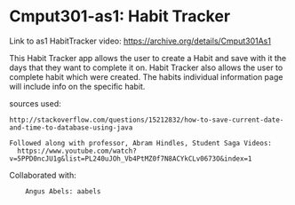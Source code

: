 # Cmput301-as1: Habit Tracker
Link to as1 HabitTracker video: https://archive.org/details/Cmput301As1

This Habit Tracker app allows the user to create a Habit and save with it the days that they want to complete it on. Habit Tracker also allows the user to complete habit which were created. The habits individual information page will include info on the specific habit.

sources used: 

    http://stackoverflow.com/questions/15212832/how-to-save-current-date-and-time-to-database-using-java
    
    Followed along with professor, Abram Hindles, Student Saga Videos: 
      https://www.youtube.com/watch?v=5PPD0ncJU1g&list=PL240uJOh_Vb4PtMZ0f7N8ACYkCLv0673O&index=1

Collaborated with:

        Angus Abels: aabels
